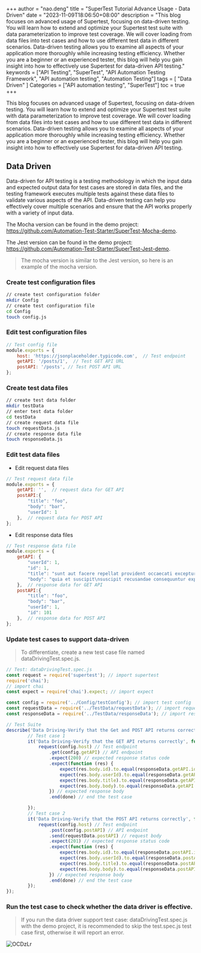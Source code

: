 +++
author = "nao.deng"
title = "SuperTest Tutorial Advance Usage - Data Driven"
date = "2023-11-09T18:06:50+08:00"
description = "This blog focuses on advanced usage of Supertest, focusing on data-driven testing. You will learn how to extend and optimize your Supertest test suite with data parameterization to improve test coverage. We will cover loading from data files into test cases and how to use different test data in different scenarios. Data-driven testing allows you to examine all aspects of your application more thoroughly while increasing testing efficiency. Whether you are a beginner or an experienced tester, this blog will help you gain insight into how to effectively use Supertest for data-driven API testing."
keywords = ["API Testing", "SuperTest", "API Automation Testing Framework", "API automation testing", "Automation Testing"]
tags = [ "Data Driven"
]
Categories =  ["API automation testing", "SuperTest"]
toc = true
+++

This blog focuses on advanced usage of Supertest, focusing on data-driven testing. You will learn how to extend and optimize your Supertest test suite with data parameterization to improve test coverage. We will cover loading from data files into test cases and how to use different test data in different scenarios. Data-driven testing allows you to examine all aspects of your application more thoroughly while increasing testing efficiency. Whether you are a beginner or an experienced tester, this blog will help you gain insight into how to effectively use Supertest for data-driven API testing.

<!--more-->

## Data Driven

Data-driven for API testing is a testing methodology in which the input data and expected output data for test cases are stored in data files, and the testing framework executes multiple tests against these data files to validate various aspects of the API. Data-driven testing can help you effectively cover multiple scenarios and ensure that the API works properly with a variety of input data.

The Mocha version can be found in the demo project: <https://github.com/Automation-Test-Starter/SuperTest-Mocha-demo>.

The Jest version can be found in the demo project: <https://github.com/Automation-Test-Starter/SuperTest-Jest-demo>.

> The mocha version is similar to the Jest version, so here is an example of the mocha version.

### Create test configuration files

```bash
// create test configuration folder
mkdir Config
// create test configuration file
cd Config
touch config.js
```

### Edit test configuration files

```javascript
// Test config file
module.exports = {
    host: 'https://jsonplaceholder.typicode.com',  // Test endpoint
    getAPI: '/posts/1',  // Test GET API URL
    postAPI: '/posts', // Test POST API URL
};
```

### Create test data files

```bash
// create test data folder
mkdir testData
// enter test data folder
cd testData
// create request data file
touch requestData.js
// create response data file
touch responseData.js
```

### Edit test data files

- Edit request data files

```javascript
// Test request data file
module.exports = {
    getAPI: '',  // request data for GET API
    postAPI:{
        "title": "foo",
        "body": "bar",
        "userId": 1
    },  // request data for POST API
};
```

- Edit response data files

```javascript
// Test response data file
module.exports = {
    getAPI: {
        "userId": 1,
        "id": 1,
        "title": "sunt aut facere repellat provident occaecati excepturi optio reprehenderit",
        "body": "quia et suscipit\nsuscipit recusandae consequuntur expedita et cum\nreprehenderit molestiae ut ut quas totam\nnostrum rerum est autem sunt rem eveniet architecto"
    },  // response data for GET API
    postAPI:{
        "title": "foo",
        "body": "bar",
        "userId": 1,
        "id": 101
    },  // response data for POST API
};
```

### Update test cases to support data-driven

> To differentiate, create a new test case file named dataDrivingTest.spec.js.

```javascript
// Test: dataDrivingTest.spec.js
const request = require('supertest'); // import supertest
require('chai');
// import chai
const expect = require('chai').expect; // import expect

const config = require('../Config/testConfig'); // import test config
const requestData = require('../TestData/requestData'); // import request data
const responseData = require('../TestData/responseData'); // import response data

// Test Suite
describe('Data Driving-Verify that the Get and POST API returns correctly', function(){
        // Test case 1
        it('Data Driving-Verify that the GET API returns correctly', function(done){
            request(config.host) // Test endpoint
                .get(config.getAPI) // API endpoint
                .expect(200) // expected response status code
                .expect(function (res) {
                    expect(res.body.id).to.equal(responseData.getAPI.id)
                    expect(res.body.userId).to.equal(responseData.getAPI.userId)
                    expect(res.body.title).to.equal(responseData.getAPI.title)
                    expect(res.body.body).to.equal(responseData.getAPI.body)
                }) // expected response body
                .end(done) // end the test case

        });
        // Test case 2
        it('Data Driving-Verify that the POST API returns correctly', function(done){
            request(config.host) // Test endpoint
                .post(config.postAPI) // API endpoint
                .send(requestData.postAPI) // request body
                .expect(201) // expected response status code
                .expect(function (res) {
                    expect(res.body.id).to.equal(responseData.postAPI.id )
                    expect(res.body.userId).to.equal(responseData.postAPI.userId )
                    expect(res.body.title).to.equal(responseData.postAPI.title )
                    expect(res.body.body).to.equal(responseData.postAPI.body )
                }) // expected response body
                .end(done) // end the test case
        });
});
```

### Run the test case to check whether the data driver is effective.

> If you run the data driver support test case: dataDrivingTest.spec.js with the demo project, it is recommended to skip the test.spec.js test case first, otherwise it will report an error.

![OCDzLr](https://cdn.jsdelivr.net/gh/naodeng/blogimg@master/uPic/OCDzLr.png)
